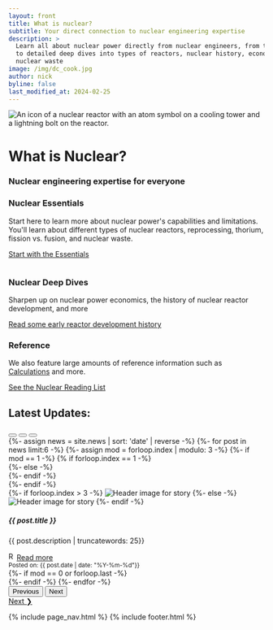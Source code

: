 ```yaml
---
layout: front
title: What is nuclear?
subtitle: Your direct connection to nuclear engineering expertise
description: >
  Learn all about nuclear power directly from nuclear engineers, from the basics
  to detailed deep dives into types of reactors, nuclear history, economics, and
  nuclear waste
image: /img/dc_cook.jpg
author: nick
byline: false
last_modified_at: 2024-02-25
---
```


 <div class="position-relative overflow-hidden p-3 p-md-5 m-md-3 text-center bg-body-tertiary">
    <div class="col-md-6 p-lg-3 mx-auto my-3">
    <img src="/img/reactor_web.svg" class="img-fluid w-50" alt="An icon of
    a nuclear reactor with an atom symbol on a cooling tower and a lightning bolt on the
    reactor." {% imagesize img/reactor_web.svg:props %} />
      <h1 class="display-3 fw-bold">What is Nuclear?</h1>
      <h3 class="fw-normal text-muted mb-3">Nuclear engineering expertise for everyone</h3>
    </div>
  </div>

<div class="container">
<main>

  <div class="container px-4 py-3">
    <div class="row g-4 py-3 row-cols-1 row-cols-lg-3">
      <div class="feature col">
        <div class="feature-icon d-inline-flex align-items-center justify-content-center fs-2 mb-3">
          <i class="fas fa-user-graduate"></i>
        </div>
        <h3 class="fs-2 text-body-emphasis">Nuclear Essentials</h3>
        <p>Start here to learn more about nuclear power's capabilities and
        limitations. You'll learn about different types of nuclear reactors,
        reprocessing, thorium, fission vs. fusion, and nuclear waste.</p>
        <a href="{% link essentials.md %}" class="icon-link">
          Start with the Essentials
        </a>
      </div>
      <div class="feature col">
        <div class="feature-icon d-inline-flex align-items-center justify-content-center fs-2 mb-3">
        <i class="fas fa-book-open"></i>
          <svg class="bi" width="1em" height="1em"><use xlink:href="#people-circle"/></svg>
        </div>
        <h3 class="fs-2 text-body-emphasis">Nuclear Deep Dives</h3>
        <p>Sharpen up on nuclear power economics, the history of nuclear reactor development, and more </p>
        <a href="{% link reactor-history.md %}" class="icon-link">
          Read some early reactor development history
        </a>
      </div>
      <div class="feature col">
        <div class="feature-icon d-inline-flex align-items-center justify-content-center fs-2 mb-3">
        <i class="far fa-folder-open"></i>
        </div>
        <h3 class="fs-2 text-body-emphasis">Reference</h3>
        <p>We also feature large amounts of reference information such as <a href="{% link calcs.md %}">Calculations</a> and more.</p>
        <a href="{% link nuclear-reading-list.md %}" class="icon-link">
          See the Nuclear Reading List
        </a>
      </div>
    </div>
  </div>

<div class="col-12">

<h2>Latest Updates:</h2>

<div id="newsCarousel" class="carousel slide">
<div class="carousel-indicators">
  <button type="button" data-bs-target="#newsCarousel" data-bs-slide-to="0" class="active" aria-current="true" aria-label="Slide 1"></button>
  <button type="button" data-bs-target="#newsCarousel" data-bs-slide-to="1" aria-label="Slide 2"></button>
  <button type="button" data-bs-target="#newsCarousel" data-bs-slide-to="2" aria-label="Slide 3"></button>
</div>

<div class="carousel-inner">
{%- assign news = site.news | sort: 'date' | reverse -%}
{%- for post in news limit:6 -%}
{%- assign mod = forloop.index | modulo: 3 -%}
{%- if mod == 1 -%}
  {% if forloop.index == 1 -%}
  <div class="carousel-item active">
  {%- else -%}
  <div class="carousel-item">
  {%- endif -%}
    <div class="row">
{%- endif -%}
      <div class="col-md-4 col-sm-12">
        <div class="card h-100">
          {%- if forloop.index > 3 -%}
          <img src="{{ post.image }}" class="card-img-top" alt="Header image for story">
          {%- else -%}
          <img src="{{ post.image }}" class="card-img-top" alt="Header image for story">
          {%- endif -%}
          <div class="card-body">
            <h5 class="card-title">{{ post.title }}</h5>
            <p class="card-text">{{ post.description | truncatewords: 25}}</p>
            <a href="{{ post.url }}" class="btn btn-primary"><img class="m-1" width="16" height="16" alt="Reactor icon" src="img/reactor_web.svg">Read more</a>
          </div>
          <div class="card-footer">
            <small class="text-body-secondary">Posted on: {{ post.date | date: "%Y-%m-%d"}}</small>
          </div>
        </div>
      </div>
    {%- if mod == 0 or forloop.last -%}
    </div>
  </div>
{%- endif -%}
{%- endfor -%}
</div>
<button class="carousel-control-prev" type="button" data-bs-target="#newsCarousel" data-bs-slide="prev">
  <span class="carousel-control-prev-icon" aria-hidden="true"></span>
  <span class="visually-hidden">Previous</span>
</button>
<button class="carousel-control-next" type="button" data-bs-target="#newsCarousel" data-bs-slide="next">
  <span class="carousel-control-next-icon" aria-hidden="true"></span>
  <span class="visually-hidden">Next</span>
</button>
</div>

</div>

</main>

<div class="row">
<div class="col-md-12">
<a href="{% link essentials.md %}" class="btn btn-success m-1" role="button">Next &#10095;</a>
</div>
</div>

{% include page_nav.html %}
{% include footer.html %}

</div>
<!-- end container-->
